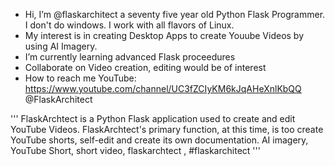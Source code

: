 - Hi, I’m @flaskarchitect a seventy five year old Python Flask Programmer. I don't do windows. I work with all flavors of Linux. 
- My interest is in creating Desktop Apps to create Youube Videos by using AI Imagery.
- I’m currently learning advanced Flask proceedures
- Collaborate on Video creation, editing would be of interest 
- How to reach me YouTube: https://www.youtube.com/channel/UC3fZCIyKM6kJqAHeXnlKbQQ   @FlaskArchitect

'''
FlaskArchtect is a Python Flask application used to create and edit YouTube Videos. FlaskArchtect's
primary function, at this time, is too create YouTube shorts, self-edit and create its own documentation.
AI imagery, YouTube Short, short video, flaskarchtect , #flaskarchitect
'''
